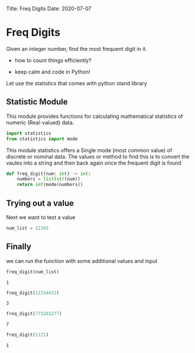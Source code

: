 Title: Freq Digits
Date: 2020-07-07
# Freq Digits


Given an integer number, find the most frequent digit in it.

- how to count things efficiently?

- keep calm and code in Python!

Let use the statistics that comes with python stand library

## Statistic Module

This module provides functions for calculating mathematical statistics of numeric (Real-valued) data.


```python
import statistics 
from statistics import mode 
```

This module statistics offers a Single mode (most common value) of discrete or nominal data.
The values or method to find this is to convert the vaules into a string and then back again once the frequent digit is
found


```python
def freq_digit(num: int) -> int:
    numbers = list(str(num))
    return int(mode(numbers))
```

## Trying out a value

Next we want to test a value


```python
num_list = 12345
```

## Finally 

we can run the function with some additional values and input


```python
freq_digit(num_list)
```




    1




```python
freq_digit(12334433)
```




    3




```python
freq_digit(773283277)
```




    7




```python
freq_digit(1121)
```




    1


